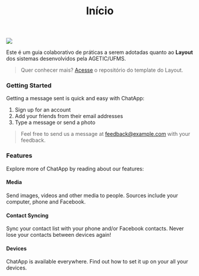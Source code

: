 ﻿---
title: Início
---

![](//i.imgur.com/GXvwNL7.png)


Este é um guia colaborativo de práticas a serem adotadas quanto ao **Layout** dos sistemas desenvolvidos pela AGETIC/UFMS.


> Quer conhecer mais? [Acesse](https://gitlab.ufms.br/ingrid.curimbaba/layout) o repositório do template do Layout.

### Getting Started

Getting a message sent is quick and easy with ChatApp:

1. Sign up for an account
2. Add your friends from their email addresses
3. Type a message or send a photo

> Feel free to send us a message at [feedback@example.com](mailto:feedback@example.com) with your feedback.

### Features

Explore more of ChatApp by reading about our features:

#### Media

Send images, videos and other media to people. Sources include your computer, phone and Facebook.

#### Contact Syncing

Sync your contact list with your phone and/or Facebook contacts. Never lose your contacts between devices again!

#### Devices

ChatApp is available everywhere. Find out how to set it up on your all your devices.
